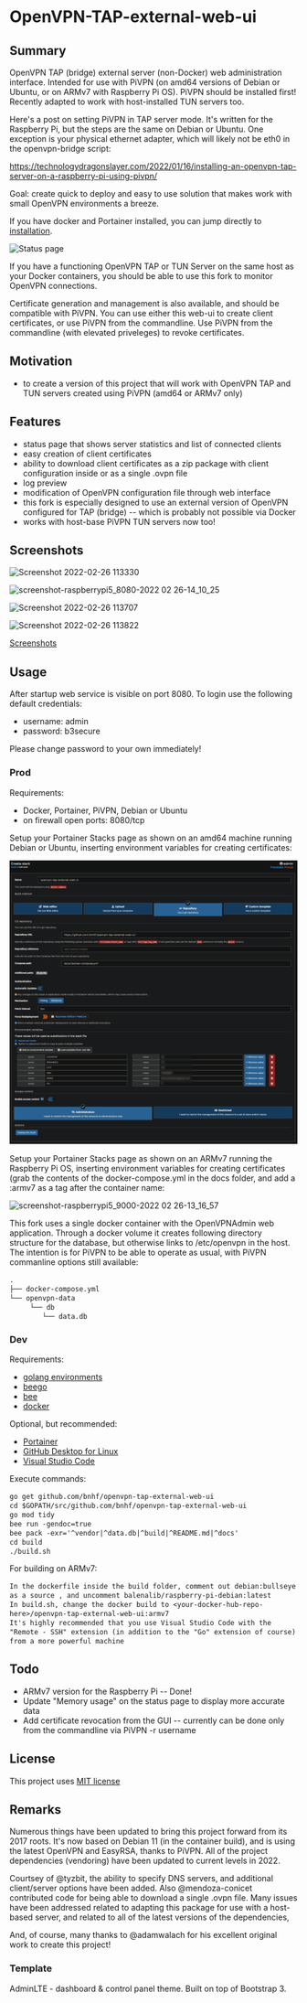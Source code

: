 # OpenVPN-TAP-external-web-ui

## Summary
OpenVPN TAP (bridge) external server (non-Docker) web administration interface. Intended for use with PiVPN (on amd64 versions of Debian or Ubuntu, or on ARMv7 with Raspberry Pi OS). PiVPN should be installed first!  Recently adapted to work with host-installed TUN servers too.

Here's a post on setting PiVPN in TAP server mode. It's written for the Raspberry Pi, but the steps are the same on Debian or Ubuntu. One exception is your physical ethernet adapter, which will likely not be eth0 in the openvpn-bridge script:

https://technologydragonslayer.com/2022/01/16/installing-an-openvpn-tap-server-on-a-raspberry-pi-using-pivpn/

Goal: create quick to deploy and easy to use solution that makes work with small OpenVPN environments a breeze.

If you have docker and Portainer installed, you can jump directly to [installation](#Prod).

![Status page](https://user-images.githubusercontent.com/41088895/155858300-95d0b0aa-4568-42f2-9734-52a39139cf18.png)


If you have a functioning OpenVPN TAP or TUN Server on the same host as your Docker containers, you should be able
to use this fork to monitor OpenVPN connections.

Certificate generation and management is also available, and should be compatible with PiVPN. You can use either this web-ui to create client certificates, or use PiVPN from the commandline. Use PiVPN from the commandline (with elevated priveleges) to revoke certificates.

## Motivation

* to create a version of this project that will work with OpenVPN TAP and TUN servers created using PiVPN (amd64 or ARMv7 only)

## Features

* status page that shows server statistics and list of connected clients
* easy creation of client certificates
* ability to download client certificates as a zip package with client configuration inside or as a single .ovpn file
* log preview
* modification of OpenVPN configuration file through web interface
* this fork is especially designed to use an external version of OpenVPN configured for TAP (bridge) -- which is probably not possible via Docker
* works with host-base PiVPN TUN servers now too!

## Screenshots

![Screenshot 2022-02-26 113330](https://user-images.githubusercontent.com/41088895/155858411-f0413188-2481-473a-891b-4e4305e3e515.png)

![screenshot-raspberrypi5_8080-2022 02 26-14_10_25](https://user-images.githubusercontent.com/41088895/155859338-b7ca2743-b702-4eff-a2d5-31144d4a1be8.png)


![Screenshot 2022-02-26 113707](https://user-images.githubusercontent.com/41088895/155858443-581b9206-327b-4df3-ac14-cd310cae768e.png)

![Screenshot 2022-02-26 113822](https://user-images.githubusercontent.com/41088895/155858448-cced00d9-b931-4e85-a77f-f0f220ac0afc.png)

[Screenshots](docs/screenshots.md)

## Usage

After startup web service is visible on port 8080. To login use the following default credentials:

* username: admin
* password: b3secure

Please change password to your own immediately!

### Prod

Requirements:
* Docker, Portainer, PiVPN, Debian or Ubuntu
* on firewall open ports: 8080/tcp

Setup your Portainer Stacks page as shown on an amd64 machine running Debian or Ubuntu, inserting environment variables for creating certificates:

![Status page](docs/images/screenshot-brix-pc2_9443-2022.02.03-15_35_24.png?raw=true)

Setup your Portainer Stacks page as shown on an ARMv7 running the Raspberry Pi OS, inserting environment variables for creating certificates (grab the contents of the docker-compose.yml in the docs folder, and add a :armv7 as a tag after the container name:

![screenshot-raspberrypi5_9000-2022 02 26-13_16_57](https://user-images.githubusercontent.com/41088895/155858516-edbcbc07-331a-4719-ab41-501d7c99934c.png)

This fork uses a single docker container with the OpenVPNAdmin web application. Through a docker volume it creates following directory structure for the database, but otherwise links to /etc/openvpn in the host. The intention is for PiVPN to be able to operate as usual, with PiVPN commanline options still available:

    .
    ├── docker-compose.yml
    └── openvpn-data
         └── db
            └── data.db


### Dev

Requirements:
* [golang environments](https://www.digitalocean.com/community/tutorial_series/how-to-code-in-go)
* [beego](https://beego.vip/)
* [bee](https://github.com/beego/bee)
* [docker](https://docs.docker.com/engine/install/debian/#install-using-the-convenience-script)

Optional, but recommended:

* [Portainer](https://docs.portainer.io/v/ce-2.9/start/install/server/docker/linux)
* [GitHub Desktop for Linux](https://gist.github.com/berkorbay/6feda478a00b0432d13f1fc0a50467f1)
* [Visual Studio Code](https://code.visualstudio.com/download)

Execute commands:

    go get github.com/bnhf/openvpn-tap-external-web-ui
    cd $GOPATH/src/github.com/bnhf/openvpn-tap-external-web-ui
    go mod tidy
    bee run -gendoc=true
    bee pack -exr='^vendor|^data.db|^build|^README.md|^docs'
    cd build
    ./build.sh
    
For building on ARMv7:

    In the dockerfile inside the build folder, comment out debian:bullseye as a source , and uncomment balenalib/raspberry-pi-debian:latest
    In build.sh, change the docker build to <your-docker-hub-repo-here>/openvpn-tap-external-web-ui:armv7
    It's highly recommended that you use Visual Studio Code with the "Remote - SSH" extension (in addition to the "Go" extension of course) from a more powerful machine
    

## Todo

* ARMv7 version for the Raspberry Pi -- Done!
* Update "Memory usage" on the status page to display more accurate data
* Add certificate revocation from the GUI -- currently can be done only from the commandline via PiVPN -r username


## License

This project uses [MIT license](LICENSE)


## Remarks

Numerous things have been updated to bring this project forward from its 2017 roots. It's now based on Debian 11 (in the container build), and is using the latest OpenVPN and EasyRSA, thanks to PiVPN. All of the project dependencies (vendoring) have been updated to current levels in 2022.

Courtsey of @tyzbit, the ability to specify DNS servers, and additional client/server options have been added. Also @mendoza-conicet contributed code for being able to download a single .ovpn file. Many issues have been addressed related to adapting this package for use with a host-based server, and related to all of the latest versions of the dependencies,

And, of course, many thanks to @adamwalach for his excellent original work to create this project!


### Template
AdminLTE - dashboard & control panel theme. Built on top of Bootstrap 3.
